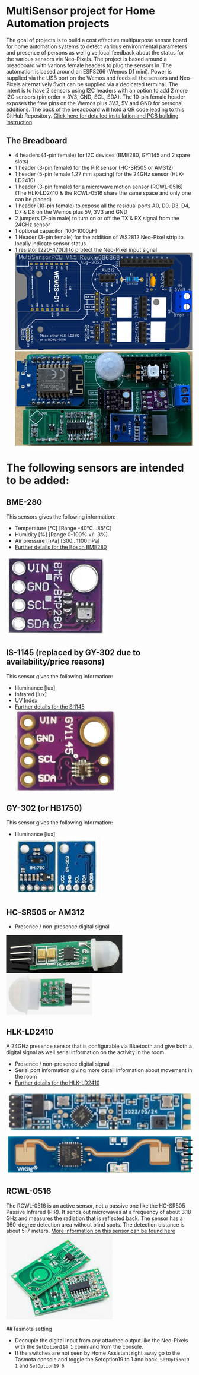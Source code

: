 # MultiSensor project for Home Automation projects
The goal of projects is to build a cost effective multipurpose sensor board for home automation systems to detect various environmental parameters and presence of persons as well give local feedback about the status for the various sensors via Neo-Pixels. 
The project is based around a breadboard with varions female headers to plug the sensors in. The automation is based around an ESP8266 (Wemos D1 mini). Power is supplied via the USB port on the Wemos and feeds all the sensors and Neo-Pixels alternatively 5volt can be supplied via a dedicated terminal.
The intent is to have 2 sensors using I2C headers with an option to add 2 more I2C sensors (pin order = 3V3, GND, SCL, SDA). The 10-pin female header  exposes the free pins on the Wemos plus 3V3, 5V and GND for personal additions.
The back of the breadboard will hold a QR code leading to this GitHub Repository. [Click here for detailed installation and PCB building instruction](https://github.com/Roukie686868/MultiSensor/blob/main/Documents/HowToInstallTheMultiSensor.pdf). 
## The Breadboard
- 4 headers (4-pin female) for I2C devices (BME280, GY1145 and 2 spare slots)
- 1 header (3-pin female) for the PIR sensor (HC-SR505 or AM312)
- 1 header (5-pin female 1.27 mm spacing) for the 24GHz sensor (HLK-LD2410)
- 1 header (3-pin female) for a microwave motion sensor (RCWL-0516) (The HLK-LD2410 & the RCWL-0516 share the same space and only one can be placed)
- 1 header (10-pin female) to expose all the residual ports A0, D0, D3, D4, D7 & D8 on the Wemos plus 5V, 3V3 and GND
- 2 jumpers (2-pin male) to turn on or off the TX & RX signal from the 24GHz sensor
- 1 optional capacitor [100-1000µF]
- 1 Header (3-pin female) for the addition of WS2812 Neo-Pixel strip to locally indicate sensor status
- 1 resistor [220-470Ω] to protect the Neo-Pixel input signal
![The breadboard](https://github.com/Roukie686868/MultiSensor/blob/main/Documents/Breadboard/Breadboard-V2%20small.PNG)
![Breadboard with units](https://github.com/Roukie686868/MultiSensor/blob/main/Documents/Breadboard/complete-v2.jpg)

# The following sensors are intended to be added:
## BME-280
This sensors gives the following information:
- Temperature [°C] [Range -40°C...85°C]
- Humidity [%] [Range 0-100% +/- 3%]
- Air pressure [hPa] [300...1100 hPa]
- [Further details for the Bosch BME280](https://www.bosch-sensortec.com/products/environmental-sensors/humidity-sensors-bme280/)
  
![BME280](https://github.com/Roukie686868/MultiSensor/blob/main/Documents/BME280/BME280.PNG "BME280")
## IS-1145 (replaced by GY-302 due to availability/price reasons)
This sensor gives the following information:
- Illuminance [lux]
- Infrared [lux]
- UV Index
- [Further details for the Si1145](https://www.silabs.com/documents/public/data-sheets/Si1145-46-47.pdf)  
![GY1145 or SI1145](https://github.com/Roukie686868/MultiSensor/blob/main/Documents/GY1145/GY1145small.PNG "GY1145 or SI1145")  

## GY-302 (or HB1750)
This sensor gives the following information:
- Illuminance [lux]  
![GY-302](https://github.com/Roukie686868/MultiSensor/blob/main/Documents/GY302/GY302.PNG)  


## HC-SR505 or AM312
- Presence / non-presence digital signal

![HC-SR505](https://github.com/Roukie686868/MultiSensor/blob/main/Documents/PIR/HC-SR505.PNG "HC-SR505")
![AM312](https://github.com/Roukie686868/MultiSensor/blob/main/Documents/PIR/AM312.PNG "AM312")
## HLK-LD2410
A 24GHz presence sensor that is configurable via Bluetooth and give both a digital signal as well serial information on the activity in the room
- Presence / non-presence digital signal
- Serial port information giving more detail information about movement in the room
- [Further details for the HLK-LD2410](https://github.com/Roukie686868/MultiSensor/blob/main/Documents/mmWave/HLK-LD2410/HLK-LD2410.user.manual.V1.02%20(1).pdf)

![HLK-LD2410 Sensor](https://github.com/Roukie686868/MultiSensor/blob/main/Documents/mmWave/HLK-LD2410/HLK-LD2410small1.PNG "HLK-LD2410 top")
![HLK-LD2410 Sensor](https://github.com/Roukie686868/MultiSensor/blob/main/Documents/mmWave/HLK-LD2410/HLK-LD2410small2.PNG "HLK-LD2410 bottom")

## RCWL-0516
The RCWL-0516 is an active sensor, not a passive one like the HC-SR505 Passive Infrared (PIR). It sends out microwaves at a frequency of about 3.18 GHz and measures the radiation that is reflected back. The sensor has a 360-degree detection area without blind spots. The detection distance is about 5-7 meters.
[More information on this sensor can be found here](https://lastminuteengineers.com/rcwl0516-microwave-radar-motion-sensor-arduino-tutorial/)  
![RCWL-0516 Sensor](https://github.com/Roukie686868/MultiSensor/blob/main/Documents/RCWL-0516/RCWL-0516.PNG "RCWL-0516")

##Tasmota setting
- Decouple the digital input from any attached output like the Neo-Pixels with the ```SetOption114 1``` command from the console.
- If the switches are not seen by Home Assistant right away go to the Tasmota console and toggle the Setoption19 to 1 and back. ```SetOption19 1``` and ```SetOption19 0```
